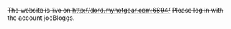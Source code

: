 ~~The website is live on http://dord.mynetgear.com:6894/~~
~~Please log in with the account joeBloggs.~~
